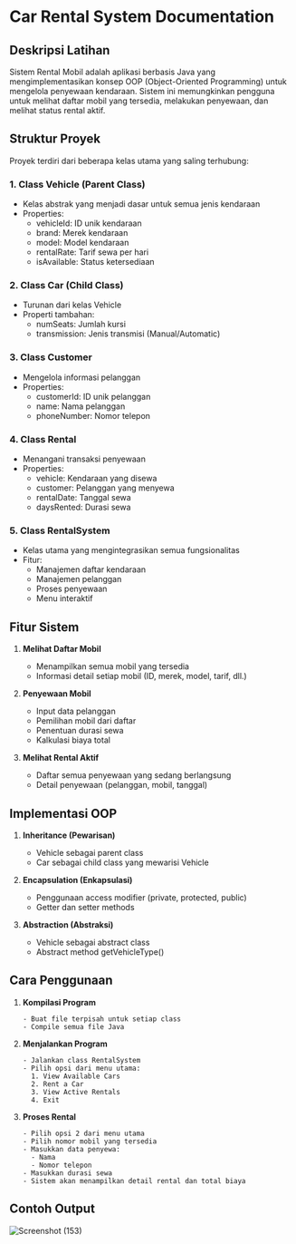 # Car Rental System Documentation

## Deskripsi Latihan
Sistem Rental Mobil adalah aplikasi berbasis Java yang mengimplementasikan konsep OOP (Object-Oriented Programming) untuk mengelola penyewaan kendaraan. Sistem ini memungkinkan pengguna untuk melihat daftar mobil yang tersedia, melakukan penyewaan, dan melihat status rental aktif.

## Struktur Proyek
Proyek terdiri dari beberapa kelas utama yang saling terhubung:

### 1. Class Vehicle (Parent Class)
- Kelas abstrak yang menjadi dasar untuk semua jenis kendaraan
- Properties:
  - vehicleId: ID unik kendaraan
  - brand: Merek kendaraan
  - model: Model kendaraan
  - rentalRate: Tarif sewa per hari
  - isAvailable: Status ketersediaan

### 2. Class Car (Child Class)
- Turunan dari kelas Vehicle
- Properti tambahan:
  - numSeats: Jumlah kursi
  - transmission: Jenis transmisi (Manual/Automatic)

### 3. Class Customer
- Mengelola informasi pelanggan
- Properties:
  - customerId: ID unik pelanggan
  - name: Nama pelanggan
  - phoneNumber: Nomor telepon

### 4. Class Rental
- Menangani transaksi penyewaan
- Properties:
  - vehicle: Kendaraan yang disewa
  - customer: Pelanggan yang menyewa
  - rentalDate: Tanggal sewa
  - daysRented: Durasi sewa

### 5. Class RentalSystem
- Kelas utama yang mengintegrasikan semua fungsionalitas
- Fitur:
  - Manajemen daftar kendaraan
  - Manajemen pelanggan
  - Proses penyewaan
  - Menu interaktif

## Fitur Sistem
1. **Melihat Daftar Mobil**
   - Menampilkan semua mobil yang tersedia
   - Informasi detail setiap mobil (ID, merek, model, tarif, dll.)

2. **Penyewaan Mobil**
   - Input data pelanggan
   - Pemilihan mobil dari daftar
   - Penentuan durasi sewa
   - Kalkulasi biaya total

3. **Melihat Rental Aktif**
   - Daftar semua penyewaan yang sedang berlangsung
   - Detail penyewaan (pelanggan, mobil, tanggal)

## Implementasi OOP
1. **Inheritance (Pewarisan)**
   - Vehicle sebagai parent class
   - Car sebagai child class yang mewarisi Vehicle

2. **Encapsulation (Enkapsulasi)**
   - Penggunaan access modifier (private, protected, public)
   - Getter dan setter methods

3. **Abstraction (Abstraksi)**
   - Vehicle sebagai abstract class
   - Abstract method getVehicleType()

## Cara Penggunaan
1. **Kompilasi Program**
   ```
   - Buat file terpisah untuk setiap class
   - Compile semua file Java
   ```

2. **Menjalankan Program**
   ```
   - Jalankan class RentalSystem
   - Pilih opsi dari menu utama:
     1. View Available Cars
     2. Rent a Car
     3. View Active Rentals
     4. Exit
   ```

3. **Proses Rental**
   ```
   - Pilih opsi 2 dari menu utama
   - Pilih nomor mobil yang tersedia
   - Masukkan data penyewa:
     - Nama
     - Nomor telepon
   - Masukkan durasi sewa
   - Sistem akan menampilkan detail rental dan total biaya
   ```

## Contoh Output
![Screenshot (153)](https://github.com/user-attachments/assets/925604fb-9d45-4106-b202-940e5e4bfea7)



